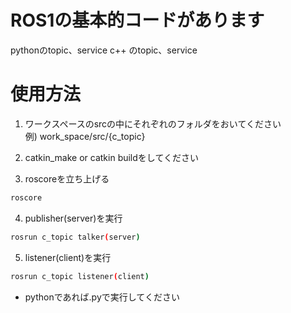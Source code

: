 # ROS1の基本的コードがあります

pythonのtopic、service
c++ のtopic、service

# 使用方法

1. ワークスペースのsrcの中にそれぞれのフォルダをおいてください  
例) work_space/src/{c_topic}

2. catkin_make or catkin buildをしてください

3. roscoreを立ち上げる
```bash
roscore
```

4. publisher(server)を実行
```bash
rosrun c_topic talker(server)
```

5. listener(client)を実行
```bash
rosrun c_topic listener(client)
```

* pythonであれば.pyで実行してください